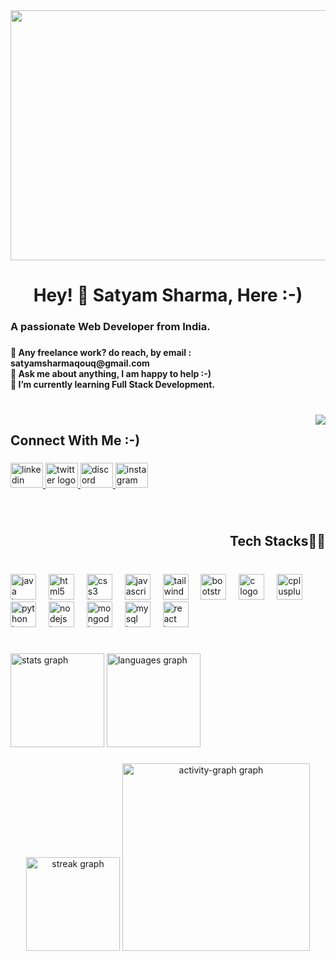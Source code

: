 <div align="center">
  <img height="400" width="1200 "src="https://camo.githubusercontent.com/700f2ecd2ca652d02ff0705ebdf8c4ee71dfbbe0d67fc02950f84eb251242ab9/68747470733a2f2f666972656261736573746f726167652e676f6f676c65617069732e636f6d2f76302f622f666c6578692d636f64696e672e61707073706f742e636f6d2f6f2f64656d706769372d35323066386435662d363364342d343435332d383832322d6462633134396165323766382e6769663f616c743d6d6564696126746f6b656e3d39316330633762322d393363332d343032392d623031312d316138373033633537333064"  />
</div>

###

<h1 align="center">Hey! 👋 Satyam Sharma, Here :-)</h1>

###

<h3 align="left">A passionate Web Developer from India.</h3>

###

<h4 align="left">💼 Any freelance work? do reach, by email : satyamsharmaqouq@gmail.com<br>💬 Ask me about anything, I am happy to help :-)<br>🌱 I’m currently learning Full Stack Development.</h4>

###

<br clear="both">

<img align="right" src="https://profile-counter.glitch.me/satyam-qouq/count.svg?"  />

###

<h2 align="left">Connect With Me :-)</h2>

###

<div align="left">
  <a href="https://www.linkedin.com/in/satyamqouq/" target="_blank">
    <img src="https://raw.githubusercontent.com/maurodesouza/profile-readme-generator/master/src/assets/icons/social/linkedin/default.svg" width="52" height="40" alt="linkedin logo"  />
  </a>
  <a href="https://x.com/_sharmasatyam11?t=cW8RID2B64JkelwqgUNiLQ&s=09" target="_blank">
    <img src="https://raw.githubusercontent.com/maurodesouza/profile-readme-generator/master/src/assets/icons/social/twitter/default.svg" width="52" height="40" alt="twitter logo"  />
  </a>
  <a href="https://discord.com/invite/SSBJWQDd" target="_blank">
    <img src="https://raw.githubusercontent.com/maurodesouza/profile-readme-generator/master/src/assets/icons/social/discord/default.svg" width="52" height="40" alt="discord logo"  />
  </a>
  <a href="https://www.instagram.com/_sharmasatyam11?igsh=dHMwOGQ1bm4wY2Zk" target="_blank">
    <img src="https://raw.githubusercontent.com/maurodesouza/profile-readme-generator/master/src/assets/icons/social/instagram/default.svg" width="52" height="40" alt="instagram logo"  />
  </a>
</div>

###

<br clear="both">

<h2 align="right">Tech Stacks👨‍💻</h2>

###

<br clear="both">

<div align="left">
  <img src="https://skillicons.dev/icons?i=java" height="41" alt="java logo"  />
  <img width="12" />
  <img src="https://skillicons.dev/icons?i=html" height="41" alt="html5 logo"  />
  <img width="12" />
  <img src="https://skillicons.dev/icons?i=css" height="41" alt="css3 logo"  />
  <img width="12" />
  <img src="https://skillicons.dev/icons?i=js" height="41" alt="javascript logo"  />
  <img width="12" />
  <img src="https://skillicons.dev/icons?i=tailwind" height="41" alt="tailwindcss logo"  />
  <img width="12" />
  <img src="https://skillicons.dev/icons?i=bootstrap" height="41" alt="bootstrap logo"  />
  <img width="12" />
  <img src="https://skillicons.dev/icons?i=c" height="41" alt="c logo"  />
  <img width="12" />
  <img src="https://skillicons.dev/icons?i=cpp" height="41" alt="cplusplus logo"  />
  <img width="12" />
  <img src="https://skillicons.dev/icons?i=py" height="41" alt="python logo"  />
  <img width="12" />
  <img src="https://skillicons.dev/icons?i=nodejs" height="41" alt="nodejs logo"  />
  <img width="12" />
  <img src="https://skillicons.dev/icons?i=mongodb" height="41" alt="mongodb logo"  />
  <img width="12" />
  <img src="https://skillicons.dev/icons?i=mysql" height="41" alt="mysql logo"  />
  <img width="12" />
  <img src="https://skillicons.dev/icons?i=react" height="41" alt="react logo"  />
</div>

###

<br clear="both">

<div align="left">
  <img src="https://github-readme-stats.vercel.app/api?username=satyam-qouq&hide_title=false&hide_rank=false&show_icons=true&include_all_commits=true&count_private=true&disable_animations=false&theme=dracula&locale=en&hide_border=false&order=1" height="150" alt="stats graph"  />
  <img src="https://github-readme-stats.vercel.app/api/top-langs?username=satyam-qouq&locale=en&hide_title=false&layout=compact&card_width=320&langs_count=5&theme=dracula&hide_border=false&order=2" height="150" alt="languages graph"  />
</div>

###

###

<div align="center">
  <img src="https://streak-stats.demolab.com?user=satyam-qouq&locale=en&mode=daily&theme=dracula&hide_border=false&border_radius=5&order=3" height="150" alt="streak graph"  />
  <img src="https://github-readme-activity-graph.vercel.app/graph?username=satyam-qouq&radius=16&theme=react&area=true&order=5" height="300" alt="activity-graph graph"  />
</div>

###
